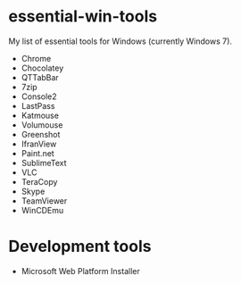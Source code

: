 # essential-win-tools

My list of essential tools for Windows (currently Windows 7).

* Chrome
* Chocolatey
* QTTabBar
* 7zip
* Console2
* LastPass
* Katmouse 
* Volumouse
* Greenshot
* IfranView
* Paint.net
* SublimeText
* VLC
* TeraCopy
* Skype
* TeamViewer
* WinCDEmu

# Development tools

* Microsoft Web Platform Installer
